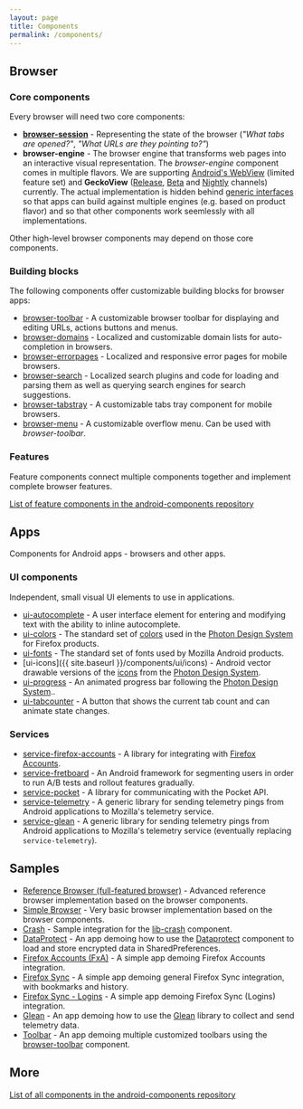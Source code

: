 ```yaml
---
layout: page
title: Components
permalink: /components/
---
```


## Browser

### Core components

Every browser will need two core components:

* **[browser-session](https://github.com/mozilla-mobile/android-components/tree/master/components/browser/session)** - Representing the state of the browser (_"What tabs are opened?"_, _"What URLs are they pointing to?"_)
* **browser-engine** - The browser engine that transforms web pages into an interactive visual representation. The _browser-engine_ component comes in multiple flavors. We are supporting [Android's WebView](https://github.com/mozilla-mobile/android-components/tree/master/components/browser/engine-system) (limited feature set) and **GeckoView** ([Release](https://github.com/mozilla-mobile/android-components/tree/master/components/browser/engine-gecko), [Beta](https://github.com/mozilla-mobile/android-components/tree/master/components/browser/engine-gecko-beta) and [Nightly](https://github.com/mozilla-mobile/android-components/tree/master/components/browser/engine-gecko-nightly) channels) currently. The actual implementation is hidden behind [generic interfaces](https://github.com/mozilla-mobile/android-components/tree/master/components/concept) so that apps can build against multiple engines (e.g. based on product flavor) and so that other components work seemlessly with all implementations.

Other high-level browser components may depend on those core components.

### Building blocks

The following components offer customizable building blocks for browser apps:

* [browser-toolbar](https://github.com/mozilla-mobile/android-components/tree/master/components/browser/toolbar) - A customizable browser toolbar for displaying and editing URLs, actions buttons and menus.
* [browser-domains](https://github.com/mozilla-mobile/android-components/tree/master/components/browser/domains) - Localized and customizable domain lists for auto-completion in browsers.
* [browser-errorpages](https://github.com/mozilla-mobile/android-components/tree/master/components/browser/errorpages) - Localized and responsive error pages for mobile browsers.
* [browser-search](https://github.com/mozilla-mobile/android-components/tree/master/components/browser/search) - Localized search plugins and code for loading and parsing them as well as querying search engines for search suggestions.
* [browser-tabstray](https://github.com/mozilla-mobile/android-components/tree/master/components/browser/tabstray) - A customizable tabs tray component for mobile browsers.
* [browser-menu](https://github.com/mozilla-mobile/android-components/tree/master/components/browser/menu) - A customizable overflow menu. Can be used with _browser-toolbar_.

### Features

Feature components connect multiple components together and implement complete browser features.

[List of feature components in the android-components repository](https://github.com/mozilla-mobile/android-components/tree/master/components/feature)

## Apps

Components for Android apps - browsers and other apps.

### UI components

Independent, small visual UI elements to use in applications.

* [ui-autocomplete](https://github.com/mozilla-mobile/android-components/tree/master/components/ui/autocomplete) - A user interface element for entering and modifying text with the ability to inline autocomplete.
* [ui-colors](https://github.com/mozilla-mobile/android-components/tree/master/components/ui/colors) - The standard set of [colors](https://design.firefox.com/photon/visuals/color.html) used in the [Photon Design System](https://design.firefox.com/photon/) for Firefox products.
* [ui-fonts](https://github.com/mozilla-mobile/android-components/tree/master/components/ui/fonts) - The standard set of fonts used by Mozilla Android products.
* [ui-icons]({{ site.baseurl }}/components/ui/icons) - Android vector drawable versions of the [icons](https://design.firefox.com/icons/viewer/) from the [Photon Design System](https://design.firefox.com/photon/).
* [ui-progress](https://github.com/mozilla-mobile/android-components/tree/master/components/ui/progress) - An animated progress bar following the [Photon Design System](https://design.firefox.com/photon/)..
* [ui-tabcounter](https://github.com/mozilla-mobile/android-components/tree/master/components/ui/tabcounter) - A button that shows the current tab count and can animate state changes.

### Services

* [service-firefox-accounts](https://github.com/mozilla-mobile/android-components/tree/master/components/service/firefox-accounts) - A library for integrating with [Firefox Accounts](https://mozilla.github.io/application-services/docs/accounts/welcome.html).
* [service-fretboard](https://github.com/mozilla-mobile/android-components/tree/master/components/service/fretboard) - An Android framework for segmenting users in order to run A/B tests and rollout features gradually.
* [service-pocket](https://github.com/mozilla-mobile/android-components/tree/master/components/service/pocket) - A library for communicating with the Pocket API.
* [service-telemetry](https://github.com/mozilla-mobile/android-components/tree/master/components/service/telemetry) - A generic library for sending telemetry pings from Android applications to Mozilla's telemetry service.
* [service-glean](https://github.com/mozilla-mobile/android-components/tree/master/components/service/glean) - A generic library for sending telemetry pings from Android applications to Mozilla's telemetry service (eventually replacing `service-telemetry`).

## Samples

* [Reference Browser (full-featured browser)](https://github.com/mozilla-mobile/reference-browser) - Advanced reference browser implementation based on the browser components.
* [Simple Browser](https://github.com/mozilla-mobile/android-components/blob/master/samples/browser) - Very basic browser implementation based on the browser components.
* [Crash](https://github.com/mozilla-mobile/android-components/blob/master/samples/crash) - Sample integration for the [lib-crash](https://github.com/mozilla-mobile/android-components/blob/master/components/lib/crash/README.md) component.
* [DataProtect](https://github.com/mozilla-mobile/android-components/blob/master/samples/dataprotect) - An app demoing how to use the [Dataprotect](https://github.com/mozilla-mobile/android-components/blob/master/components/lib/dataprotect/README.md) component to load and store encrypted data in SharedPreferences.
* [Firefox Accounts (FxA)](https://github.com/mozilla-mobile/android-components/blob/master/samples/firefox-accounts) - A simple app demoing Firefox Accounts integration.
* [Firefox Sync](https://github.com/mozilla-mobile/android-components/blob/master/samples/sync) - A simple app demoing general Firefox Sync integration, with bookmarks and history.
* [Firefox Sync - Logins](https://github.com/mozilla-mobile/android-components/blob/master/samples/sync-logins) - A simple app demoing Firefox Sync (Logins) integration.
* [Glean](https://github.com/mozilla-mobile/android-components/blob/master/samples/glean) - An app demoing how to use the [Glean](https://github.com/mozilla-mobile/android-components/blob/master/components/service/glean/README.md) library to collect and send telemetry data.
* [Toolbar](https://github.com/mozilla-mobile/android-components/blob/master/samples/toolbar) - An app demoing multiple customized toolbars using the [browser-toolbar](https://github.com/mozilla-mobile/android-components/blob/master/components/browser/toolbar/README.md) component.

## More

[List of all components in the android-components repository](https://github.com/mozilla-mobile/android-components/blob/master/README.md)
